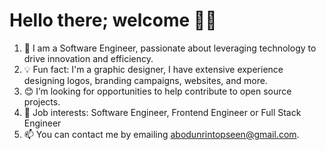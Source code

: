 # Hello there; welcome 👋🏾
1. 👷 I am a Software Engineer, passionate about leveraging technology to drive innovation and efficiency.
2. 💡 Fun fact: I'm a graphic designer, I have extensive experience designing logos, branding campaigns, websites, and more.
3. 😊 I’m looking for opportunities to help contribute to open source projects.
4. 💼 Job interests: Software Engineer, Frontend Engineer or Full Stack Engineer
5. 📫 You can contact me by emailing abodunrintopseen@gmail.com.

<!---
<!---
Topseen-a/Topseen-a is a ✨ special ✨ repository because its `README.md` (this file) appears on your GitHub profile.
You can click the Preview link to take a look at your changes.
--->
